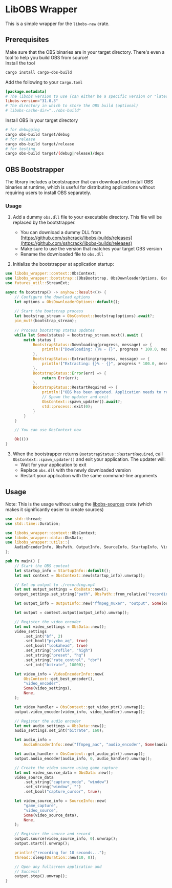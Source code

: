 # LibOBS Wrapper

This is a simple wrapper for the `libobs-new` crate.

## Prerequisites
Make sure that the OBS binaries are in your target directory. There's even a tool to help you build OBS from source! <br>
Install the tool
```bash
cargo install cargo-obs-build
```

Add the following to your `Cargo.toml`
```toml
[package.metadata]
# The libobs version to use (can either be a specific version or "latest")
libobs-version="31.0.3"
# The directory in which to store the OBS build (optional)
# libobs-cache-dir="../obs-build"

```

Install OBS in your target directory
```bash
# for debugging
cargo obs-build target/debug
# for release
cargo obs-build target/release
# for testing
cargo obs-build target/(debug|release)/deps
```

## OBS Bootstrapper

The library includes a bootstrapper that can download and install OBS binaries at runtime, which is useful for distributing applications without requiring users to install OBS separately.

### Usage

1. Add a dummy `obs.dll` file to your executable directory. This file will be replaced by the bootstrapper.
   - You can download a dummy DLL from [https://github.com/sshcrack/libobs-builds/releases](https://github.com/sshcrack/libobs-builds/releases)
   - Make sure to use the version that matches your target OBS version
   - Rename the downloaded file to `obs.dll`

2. Initialize the bootstrapper at application startup:

```rust
use libobs_wrapper::context::ObsContext;
use libobs_wrapper::bootstrap::{ObsBootstrap, ObsDownloaderOptions, BootstrapStatus};
use futures_util::StreamExt;

async fn bootstrap() -> anyhow::Result<()> {
    // Configure the download options
    let options = ObsDownloaderOptions::default();
    
    // Start the bootstrap process
    let bootstrap_stream = ObsContext::bootstrap(options).await?;
    pin_mut!(bootstrap_stream);
    
    // Process bootstrap status updates
    while let Some(status) = bootstrap_stream.next().await {
        match status {
            BootstrapStatus::Downloading(progress, message) => {
                println!("Downloading: {}% - {}", progress * 100.0, message);
            },
            BootstrapStatus::Extracting(progress, message) => {
                println!("Extracting: {}% - {}", progress * 100.0, message);
            },
            BootstrapStatus::Error(err) => {
                return Err(err);
            },
            BootstrapStatus::RestartRequired => {
                println!("OBS has been updated. Application needs to restart.");
                // Spawn the updater and exit
                ObsContext::spawn_updater().await?;
                std::process::exit(0);
            }
        }
    }

    // You can use ObsContext now

    Ok(())
}
```

3. When the bootstrapper returns `BootstrapStatus::RestartRequired`, call `ObsContext::spawn_updater()` and exit your application. The updater will:
   - Wait for your application to exit
   - Replace `obs.dll` with the newly downloaded version
   - Restart your application with the same command-line arguments

## Usage

Note: This is the usage without using the [libobs-sources](https://crates.io/crates/libobs-sources) crate (which makes it significantly easier to create sources)
```rust
use std::thread;
use std::time::Duration;

use libobs_wrapper::context::ObsContext;
use libobs_wrapper::data::ObsData;
use libobs_wrapper::utils::{
    AudioEncoderInfo, ObsPath, OutputInfo, SourceInfo, StartupInfo, VideoEncoderInfo,
};

pub fn main() {
    // Start the OBS context
    let startup_info = StartupInfo::default();
    let mut context = ObsContext::new(startup_info).unwrap();

    // Set up output to ./recording.mp4
    let mut output_settings = ObsData::new();
    output_settings.set_string("path", ObsPath::from_relative("recording.mp4").build());

    let output_info = OutputInfo::new("ffmpeg_muxer", "output", Some(output_settings), None);

    let output = context.output(output_info).unwrap();

    // Register the video encoder
    let mut video_settings = ObsData::new();
    video_settings
        .set_int("bf", 2)
        .set_bool("psycho_aq", true)
        .set_bool("lookahead", true)
        .set_string("profile", "high")
        .set_string("preset", "hq")
        .set_string("rate_control", "cbr")
        .set_int("bitrate", 10000);

    let video_info = VideoEncoderInfo::new(
        ObsContext::get_best_encoder(),
        "video_encoder",
        Some(video_settings),
        None,
    );

    let video_handler = ObsContext::get_video_ptr().unwrap();
    output.video_encoder(video_info, video_handler).unwrap();

    // Register the audio encoder
    let mut audio_settings = ObsData::new();
    audio_settings.set_int("bitrate", 160);

    let audio_info =
        AudioEncoderInfo::new("ffmpeg_aac", "audio_encoder", Some(audio_settings), None);

    let audio_handler = ObsContext::get_audio_ptr().unwrap();
    output.audio_encoder(audio_info, 0, audio_handler).unwrap();

    // Create the video source using game capture
    let mut video_source_data = ObsData::new();
    video_source_data
        .set_string("capture_mode", "window")
        .set_string("window", "")
        .set_bool("capture_cursor", true);

    let video_source_info = SourceInfo::new(
        "game_capture",
        "video_source",
        Some(video_source_data),
        None,
    );

    // Register the source and record
    output.source(video_source_info, 0).unwrap();
    output.start().unwrap();

    println!("recording for 10 seconds...");
    thread::sleep(Duration::new(10, 0));

    // Open any fullscreen application and
    // Success!
    output.stop().unwrap();
}
```

